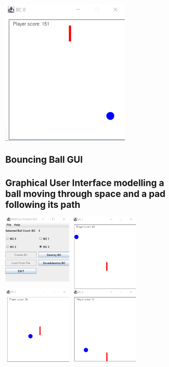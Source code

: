 



![BallCourt 1](https://raw.githubusercontent.com/taylorkrn/BouncingBallGUI/main/images/BallCourt.png)

# Bouncing Ball GUI

# Graphical User Interface modelling a ball moving through space and a pad following its path


<img src="https://raw.githubusercontent.com/taylorkrn/BouncingBallGUI/main/images/GUI%20Control.png"
    style="float: left; margin-right: 10px;"
    width="200"/> <img src="https://raw.githubusercontent.com/taylorkrn/BouncingBallGUI/main/images/BallCourt1.png"
    style="float: left; margin-right: 10px;"
    width="200"/> <img src="https://raw.githubusercontent.com/taylorkrn/BouncingBallGUI/main/images/BallCourt2.png"
    style="float: left; margin-right: 10px;"
    width="200"/> <img src="https://raw.githubusercontent.com/taylorkrn/BouncingBallGUI/main/images/BallCourt3.png"
    style="float: left; margin-right: 10px;"
    width="200"/>
